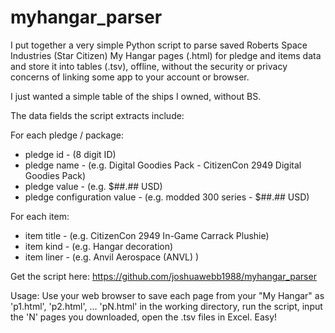 # myhangar_parser
I put together a very simple Python script to parse saved Roberts Space Industries (Star Citizen) My Hangar pages (.html) for pledge and items data and store it into tables (.tsv), offline, without the security or privacy concerns of linking some app to your account or browser.

I just wanted a simple table of the ships I owned, without BS.

The data fields the script extracts include:

For each pledge / package:
* pledge id - (8 digit ID)
* pledge name - (e.g. Digital Goodies Pack - CitizenCon 2949 Digital Goodies Pack)
* pledge value - (e.g. $##.## USD)
* pledge configuration value - (e.g. modded 300 series - $##.## USD)

For each item:
* item title - (e.g. CitizenCon 2949 In-Game Carrack Plushie)
* item kind - (e.g. Hangar decoration)
* item liner - (e.g. Anvil Aerospace (ANVL) )

Get the script here: https://github.com/joshuawebb1988/myhangar_parser

Usage: Use your web browser to save each page from your "My Hangar" as 'p1.html', 'p2.html', ... 'pN.html' in the working directory, run the script, input the 'N' pages you downloaded, open the .tsv files in Excel. Easy!
